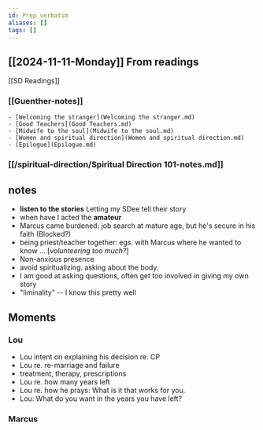 ```yaml
---
id: Prep verbatim
aliases: []
tags: []
---
```


## [[2024-11-11-Monday]] From readings
[[SD Readings]]
### [[Guenther-notes]]
	- [Welcoming the stranger](Welcoming the stranger.md)
	- [Good Teachers](Good Teachers.md)
	- [Midwife to the soul](Midwife to the soul.md)
	- [Women and spiritual direction](Women and spiritual direction.md)
	- [Epilogue](Epilogue.md)

### [[/spiritual-direction/Spiritual Direction 101-notes.md]] 

## notes 

- **listen to the stories** Letting my SDee tell their story
- when have I acted the **amateur**
- Marcus came burdened: job search at mature age, but he's secure in his faith (Blocked?)
- being priest/teacher together: egs. with Marcus where he wanted to know … [*volunteering too much?*]
- Non-anxious presence
- avoid spiritualizing. asking about the body.
- I am good at asking questions, often get too involved in giving my own story
- "liminality" -- I know this pretty well

## Moments
### Lou
- Lou intent on explaining his decision re. CP
- Lou re. re-marriage and failure
- treatment, therapy, prescriptions
- Lou re. how many years left
- Lou re. how he prays: What is it that works for you.
- Lou: What do you want in the years you have left?
### Marcus

